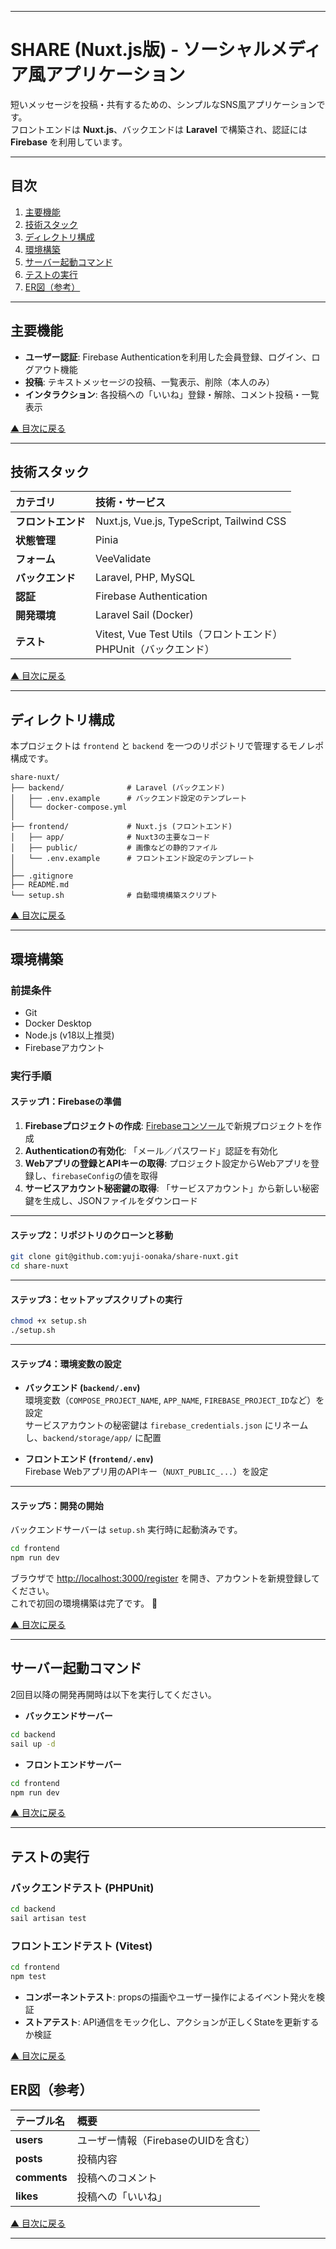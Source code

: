 ***

# SHARE (Nuxt.js版) - ソーシャルメディア風アプリケーション

短いメッセージを投稿・共有するための、シンプルなSNS風アプリケーションです。  
フロントエンドは **Nuxt.js**、バックエンドは **Laravel** で構築され、認証には **Firebase** を利用しています。

***

## 目次

1. [主要機能](#主要機能)  
2. [技術スタック](#技術スタック)  
3. [ディレクトリ構成](#ディレクトリ構成)  
4. [環境構築](#環境構築)  
5. [サーバー起動コマンド](#サーバー起動コマンド)  
6. [テストの実行](#テストの実行)  
7. [ER図（参考）](#er図参考)  

***

## 主要機能

- **ユーザー認証**: Firebase Authenticationを利用した会員登録、ログイン、ログアウト機能  
- **投稿**: テキストメッセージの投稿、一覧表示、削除（本人のみ）  
- **インタラクション**: 各投稿への「いいね」登録・解除、コメント投稿・一覧表示  

[▲ 目次に戻る](#目次)

***

## 技術スタック

| カテゴリ     | 技術・サービス |
|:------------|:---------------|
| **フロントエンド** | Nuxt.js, Vue.js, TypeScript, Tailwind CSS |
| **状態管理** | Pinia |
| **フォーム** | VeeValidate |
| **バックエンド** | Laravel, PHP, MySQL |
| **認証** | Firebase Authentication |
| **開発環境** | Laravel Sail (Docker) |
| **テスト** | Vitest, Vue Test Utils（フロントエンド）<br>PHPUnit（バックエンド） |

[▲ 目次に戻る](#目次)

***

## ディレクトリ構成

本プロジェクトは `frontend` と `backend` を一つのリポジトリで管理するモノレポ構成です。

```
share-nuxt/
├── backend/              # Laravel (バックエンド)
│   ├── .env.example      # バックエンド設定のテンプレート
│   └── docker-compose.yml
│
├── frontend/             # Nuxt.js (フロントエンド)
│   ├── app/              # Nuxt3の主要なコード
│   ├── public/           # 画像などの静的ファイル
│   └── .env.example      # フロントエンド設定のテンプレート
│
├── .gitignore
├── README.md
└── setup.sh              # 自動環境構築スクリプト
```

[▲ 目次に戻る](#目次)

***

## 環境構築

### 前提条件

- Git
- Docker Desktop
- Node.js (v18以上推奨)
- Firebaseアカウント

### 実行手順

#### ステップ1：Firebaseの準備

1. **Firebaseプロジェクトの作成**: [Firebaseコンソール](https://console.firebase.google.com/)で新規プロジェクトを作成  
2. **Authenticationの有効化**: 「メール／パスワード」認証を有効化  
3. **Webアプリの登録とAPIキーの取得**: プロジェクト設定からWebアプリを登録し、`firebaseConfig`の値を取得  
4. **サービスアカウント秘密鍵の取得**: 「サービスアカウント」から新しい秘密鍵を生成し、JSONファイルをダウンロード  

***

#### ステップ2：リポジトリのクローンと移動

```bash
git clone git@github.com:yuji-oonaka/share-nuxt.git
cd share-nuxt
```

***

#### ステップ3：セットアップスクリプトの実行

```bash
chmod +x setup.sh
./setup.sh
```

***

#### ステップ4：環境変数の設定

- **バックエンド (`backend/.env`)**  
環境変数（`COMPOSE_PROJECT_NAME`, `APP_NAME`, `FIREBASE_PROJECT_ID`など）を設定  
サービスアカウントの秘密鍵は `firebase_credentials.json` にリネームし、`backend/storage/app/` に配置  

- **フロントエンド (`frontend/.env`)**  
Firebase Webアプリ用のAPIキー（`NUXT_PUBLIC_...`）を設定  

***

#### ステップ5：開発の開始

バックエンドサーバーは `setup.sh` 実行時に起動済みです。  

```bash
cd frontend
npm run dev
```

ブラウザで [http://localhost:3000/register](http://localhost:3000/register) を開き、アカウントを新規登録してください。  
これで初回の環境構築は完了です。 🎉

[▲ 目次に戻る](#目次)

***

## サーバー起動コマンド

2回目以降の開発再開時は以下を実行してください。

- **バックエンドサーバー**
```bash
cd backend
sail up -d
```

- **フロントエンドサーバー**
```bash
cd frontend
npm run dev
```

[▲ 目次に戻る](#目次)

***

## テストの実行

### バックエンドテスト (PHPUnit)

```bash
cd backend
sail artisan test
```

### フロントエンドテスト (Vitest)

```bash
cd frontend
npm test
```

- **コンポーネントテスト**: propsの描画やユーザー操作によるイベント発火を検証  
- **ストアテスト**: API通信をモック化し、アクションが正しくStateを更新するか検証  

[▲ 目次に戻る](#目次)

## ER図（参考）

| テーブル名 | 概要 |
|:-----------|:-----|
| **users**  | ユーザー情報（FirebaseのUIDを含む） |
| **posts**  | 投稿内容 |
| **comments** | 投稿へのコメント |
| **likes**    | 投稿への「いいね」 |

[▲ 目次に戻る](#目次)

***
